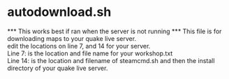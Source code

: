 # autodownload.sh <br>
*** This works best if ran when the server is not running ***
This file is for downloading maps to your quake live server. <br>
edit the locations on line 7, and 14 for your server. <br>
Line 7: is the location and file name for your workshop.txt <br>
Line 14: is the location and filename of steamcmd.sh and then the install directory of your quake live server. <br>
